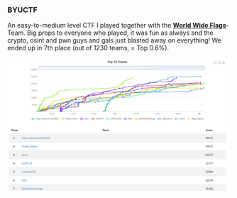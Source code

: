 ### BYUCTF

An easy-to-medium level CTF I played together with the [__World Wide Flags__](https://worldwideflags.team/)-Team. Big props to everyone who played, it was fun as always and the crypto, osint and pwn guys and gals just blasted away on everything! We ended up in 7th place (out of 1230 teams, = Top 0.6%).

![scoreboard](scoreboard.png)